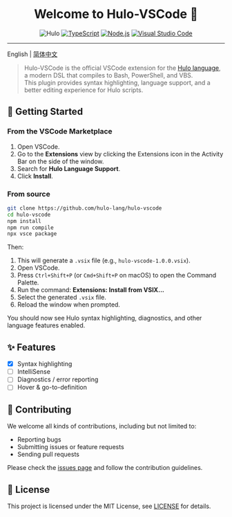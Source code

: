 <h1 align="center">Welcome to Hulo-VSCode 👋</h1>

<center>

![Hulo](https://img.shields.io/badge/Hulo-%238866E9.svg?logoColor=white&style=for-the-badge) [![TypeScript](https://img.shields.io/badge/TypeScript-%23007ACC.svg?logo=typescript&logoColor=white&style=for-the-badge)](https://www.typescriptlang.org/) [![Node.js](https://img.shields.io/badge/NodeJS-%236DA55F.svg?logo=node.js&logoColor=white&style=for-the-badge)](https://nodejs.org/) [![Visual Studio Code](https://img.shields.io/badge/Visual%20Studio%20Code-%230078d7.svg?logo=visual-studio-code&logoColor=white&style=for-the-badge)](https://code.visualstudio.com/)

</center>

---

English | [简体中文](README.zh-CN.md)

> Hulo-VSCode is the official VSCode extension for the [Hulo language](https://github.com/hulo-lang/hulo), a modern DSL that compiles to Bash, PowerShell, and VBS.  
> This plugin provides syntax highlighting, language support, and a better editing experience for Hulo scripts.

## 🚀 Getting Started

### From the VSCode Marketplace

1. Open VSCode.
2. Go to the **Extensions** view by clicking the Extensions icon in the Activity Bar on the side of the window.
3. Search for **Hulo Language Support**.
4. Click **Install**.

### From source

```sh
git clone https://github.com/hulo-lang/hulo-vscode
cd hulo-vscode
npm install
npm run compile
npx vsce package
```
Then:

1. This will generate a `.vsix` file (e.g., `hulo-vscode-1.0.0.vsix`).
2. Open VSCode.
3. Press `Ctrl+Shift+P` (or `Cmd+Shift+P` on macOS) to open the Command Palette.
4. Run the command: **Extensions: Install from VSIX...**
5. Select the generated `.vsix` file.
6. Reload the window when prompted.

You should now see Hulo syntax highlighting, diagnostics, and other language features enabled.

## ✨ Features

- [x] Syntax highlighting
- [ ] IntelliSense
- [ ] Diagnostics / error reporting
- [ ] Hover & go-to-definition

## 🤝 Contributing

We welcome all kinds of contributions, including but not limited to:

* Reporting bugs
* Submitting issues or feature requests
* Sending pull requests

Please check the [issues page](https://github.com/hulo-lang/hulo-vscode/issues) and follow the contribution guidelines.

## 📝 License

This project is licensed under the MIT License, see [LICENSE](LICENSE) for details.